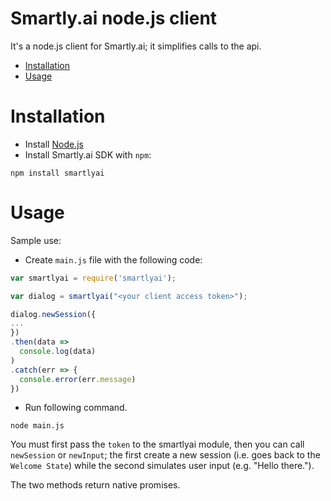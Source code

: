 # Smartly.ai node.js client

It's a node.js client for Smartly.ai; it simplifies calls to the api.

* [Installation](#installation)
* [Usage](#usage)

# Installation

* Install [Node.js](https://nodejs.org/)
* Install Smartly.ai SDK with `npm`:
```shell
npm install smartlyai
```

# Usage

Sample use:

* Create `main.js` file with the following code:
```javascript
var smartlyai = require('smartlyai');

var dialog = smartlyai("<your client access token>");

dialog.newSession({
...
})
.then(data =>
  console.log(data)
)
.catch(err => {
  console.error(err.message)
})
```
* Run following command.
```shell
node main.js
```

You must first pass the `token` to the smartlyai module, then you can call `newSession` or `newInput`; the first create a new session (i.e. goes back to the `Welcome State`) while the second simulates user input (e.g. "Hello there.").

The two methods return native promises.
